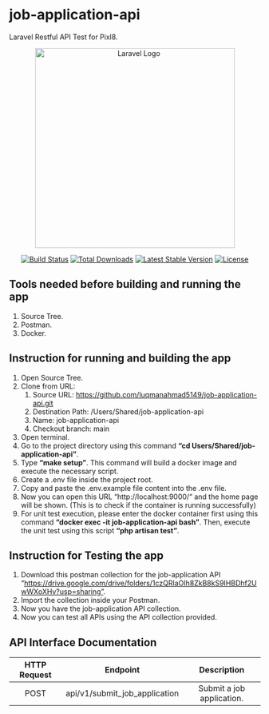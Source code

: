 # job-application-api
Laravel Restful API Test for Pixl8.

<p align="center"><a href="https://laravel.com" target="_blank"><img src="https://raw.githubusercontent.com/laravel/art/master/logo-lockup/5%20SVG/2%20CMYK/1%20Full%20Color/laravel-logolockup-cmyk-red.svg" width="400" alt="Laravel Logo"></a></p>

<p align="center">
<a href="https://github.com/laravel/framework/actions"><img src="https://github.com/laravel/framework/workflows/tests/badge.svg" alt="Build Status"></a>
<a href="https://packagist.org/packages/laravel/framework"><img src="https://img.shields.io/packagist/dt/laravel/framework" alt="Total Downloads"></a>
<a href="https://packagist.org/packages/laravel/framework"><img src="https://img.shields.io/packagist/v/laravel/framework" alt="Latest Stable Version"></a>
<a href="https://packagist.org/packages/laravel/framework"><img src="https://img.shields.io/packagist/l/laravel/framework" alt="License"></a>
</p>

## Tools needed before building and running the app
1. Source Tree.
2. Postman.
3. Docker.

## Instruction for running and building the app
1. Open Source Tree.
2. Clone from URL:
    1. Source URL: https://github.com/luqmanahmad5149/job-application-api.git
    2. Destination Path: /Users/Shared/job-application-api
    3. Name: job-application-api
    4. Checkout branch: main
3. Open terminal.
4. Go to the project directory using this command **“cd Users/Shared/job-application-api”**.
5. Type **“make setup”**. This command will build a docker image and execute the necessary script.
6. Create a .env file inside the project root.
7. Copy and paste the .env.example file content into the .env file.
8. Now you can open this URL “http://localhost:9000/“ and the home page will be shown. (This is to check if the container is running successfully)
9. For unit test execution, please enter the docker container first using this command **“docker exec -it job-application-api bash”**. Then, execute the unit test using this script **“php artisan test”**.

## Instruction for Testing the app
1. Download this postman collection for the job-application API “https://drive.google.com/drive/folders/1czQRlaOIh8ZkB8kS9IHBDhf2UwWXoXHv?usp=sharing”.
2. Import the collection inside your Postman.
3. Now you have the job-application API collection.
4. Now you can test all APIs using the API collection provided.

## API Interface Documentation
| HTTP Request | Endpoint                          | Description                                   |
| :---:        | :---:                             | :---:                                         |
| POST         |  api/v1/submit_job_application    |  Submit a job application.                    |

